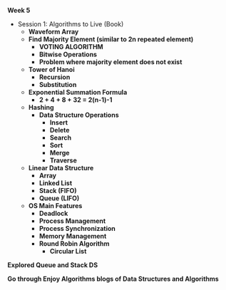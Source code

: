 **Week 5**

* Session 1:
Algorithms to Live (Book)
    * **Waveform Array**
    * **Find Majority Element (similar to 2n repeated element)**
        * **VOTING ALGORITHM**
        * **Bitwise Operations**
        * **Problem where majority element does not exist**
    * **Tower of Hanoi**
        * **Recursion**
        * **Substitution**
    * **Exponential Summation Formula**
        * **2 + 4 + 8 + 32 = 2(n-1)-1**
    * **Hashing**
        * **Data Structure Operations**
            * **Insert**
            * **Delete**
            * **Search**
            * **Sort**
            * **Merge**
            * **Traverse**
    * **Linear Data Structure**
        * **Array**
        * **Linked List**
        * **Stack (FIFO)**
        * **Queue (LIFO)**
    * **OS Main Features**
        * **Deadlock**
        * **Process Management**
        * **Process Synchronization**
        * **Memory Management**
        * **Round Robin Algorithm**
            * **Circular List**

**Explored Queue and Stack DS**

**Go through Enjoy Algorithms blogs of Data Structures and Algorithms**
